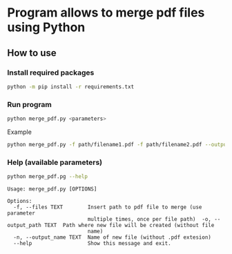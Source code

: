 # Program allows to merge pdf files using Python

## How to use

### Install required packages

```sh
python -m pip install -r requirements.txt
```

### Run program

```sh
python merge_pdf.py <parameters>
```

Example

```sh
python merge_pdf.py -f path/filename1.pdf -f path/filename2.pdf --output_path path/to/output/dir --output_name output_file_name
```

### Help (available parameters)

```sh
python merge_pdf.pg --help
```

```
Usage: merge_pdf.py [OPTIONS]

Options:
  -f, --files TEXT        Insert path to pdf file to merge (use parameter
                          multiple times, once per file path)  -o, --output_path TEXT  Path where new file will be created (without file
                          name)
  -n, --output_name TEXT  Name of new file (without .pdf extesion)
  --help                  Show this message and exit.
  ```
